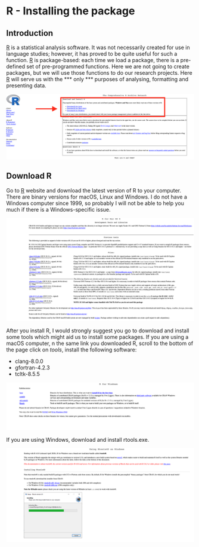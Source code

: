 # R - Installing the package

## Introduction

[R](https://www.r-project.org/) is a statistical analysis software. It was not necessarily created for use in language studies; however, it has proved to be quite useful for such a function. [R](https://www.r-project.org/) is package-based: each time we load a package, there is a pre-defined set of pre-programmed functions. Here we are not going to create packages, but we will use those functions to do our research projects. Here [R](https://www.r-project.org/) will serve us with the *** only *** purposes of analysing, formatting and presenting data.

![Choosing platform on CRAN website](./images/cran01.png)

## Download R

Go to [R](https://www.r-project.org/) website and download the latest version of R to your computer. There are binary versions for macOS, Linux and Windows. I do not have a Windows computer since 1999, so probably I will not be able to help you much if there is a Windows-specific issue. 

![Downloading R tools - Macintosh](./images/mac.png)


After you install R, I would strongly suggest you go to download and install some tools which might aid us to install some packages. If you are using a macOS computer, n the same link you downloaded R, scroll to the bottom of the page click on *tools*, install the following software:

* clang-8.0.0
* gfortran-4.2.3
* tcltk-8.5.5


![Downloading Rtools - Windows -1 ](./images/rtools0.png)


If you are using Windows, download and install rtools.exe. 




![Downloading Rtools - Windows- 2 ](./images/rtools.png)
